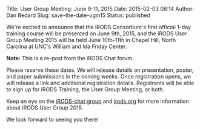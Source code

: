 Title: User Group Meeting: June 9-11, 2015
Date: 2015-02-03 08:14
Author: Dan Bedard
Slug: save-the-date-ugm15
Status: published

We're excited to announce that the iRODS Consortium's first official
1-day training course will be presented on June 9th, 2015, and the iRODS
User Group Meeting 2015 will be held June 10th-11th in Chapel Hill,
North Carolina at UNC's William and Ida Friday Center.  
<!--more-->

**Note:** This is a re-post from the iRODS Chat forum.

Please reserve these dates. We will release details on presentation,
poster, and paper submissions in the coming weeks. Once registration
opens, we will release a link and additional registration details.
Registrants will be able to sign up for iRODS Training, the User Group
Meeting, or both.

Keep an eye on the [iRODS-chat
group](https://groups.google.com/forum/#!forum/irod-chat) and
[irods.org](http://irods.org "irods.org") for more information about
iRODS User Group 2015.

We look forward to seeing you there!
